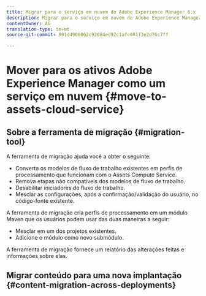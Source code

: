 ```yaml
---
title: Migrar para o serviço em nuvem do Adobe Experience Manager 6.x
description: Migrar para o serviço em nuvem do Adobe Experience Manager 6.x
contentOwner: AG
translation-type: tm+mt
source-git-commit: 991d4900862c92684ed92c1afc081f3e2d76c7ff

---
```



# Mover para os ativos Adobe Experience Manager como um serviço em nuvem {#move-to-assets-cloud-service}

<!-- About the need to move from previous AEM deployment to a cloud service deployment. And how does Adobe help do it OOTB?
-->

## Sobre a ferramenta de migração {#migration-tool}

<!-- 
Link back to information about the tool in the Experience Manager as a Cloud Service docs if the tool works the same for Sites and Assets. Document the Assets-specific information here.

* What is the migration tool called? Is there a branding term for it?
* How much do we want to elaborate about the Pattern Detector rules? Is there a branding term for it?
* Before migrating using the tool, is any prepping required?
* See CQ-4271901

-->

A ferramenta de migração ajuda você a obter o seguinte:

* Converta os modelos de fluxo de trabalho existentes em perfis de processamento que funcionam com o Assets Compute Service.
* Remova etapas não compatíveis dos modelos de fluxo de trabalho.
* Desabilitar iniciadores de fluxo de trabalho.
* Mesclar as configurações, após a confirmação/validação do usuário, no código-fonte existente.

A ferramenta de migração cria perfis de processamento em um módulo Maven que os usuários podem usar das duas maneiras a seguir:

* Mesclar em um dos projetos existentes.
* Adicione o módulo como novo submódulo.

A ferramenta de migração fornece um relatório das alterações feitas e informações sobre elas.

<!--  

What is the output of the tool, besides migrated content.

Give details about reports and logs of the tool. 

* How to access the report, including required permissions.
* How to read/interpret the report.
* Location of logs. How to read the logs.
* What common errors to look for. Troubleshooting for these errors.

-->

## Migrar conteúdo para uma nova implantação {#content-migration-across-deployments}
